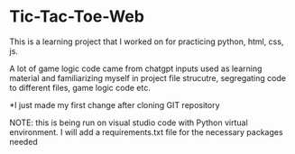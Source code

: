 # Tic-Tac-Toe-Web
This is a learning project that I worked on for practicing python, html, css, js.

A lot of game logic code came from chatgpt inputs used as learning material and familiarizing myself in project file strucutre, segregating code to different files, game logic code etc.

*I just made my first change after cloning GIT repository

NOTE: this is being run on visual studio code with Python virtual environment. I will add a requirements.txt file for the necessary packages needed
